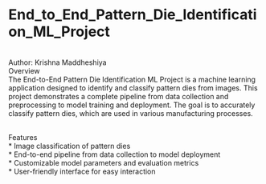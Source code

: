 # End_to_End_Pattern_Die_Identification_ML_Project
<br> Author: Krishna Maddheshiya
<br> Overview 
<br> The End-to-End Pattern Die Identification ML Project is a machine learning application designed to identify and classify pattern dies from images. This project demonstrates a complete pipeline from data collection and preprocessing to model training and deployment. The goal is to accurately classify pattern dies, which are used in various manufacturing processes.

<br> Features 
<br> * Image classification of pattern dies
<br> * End-to-end pipeline from data collection to model deployment
<br> * Customizable model parameters and evaluation metrics
<br> * User-friendly interface for easy interaction